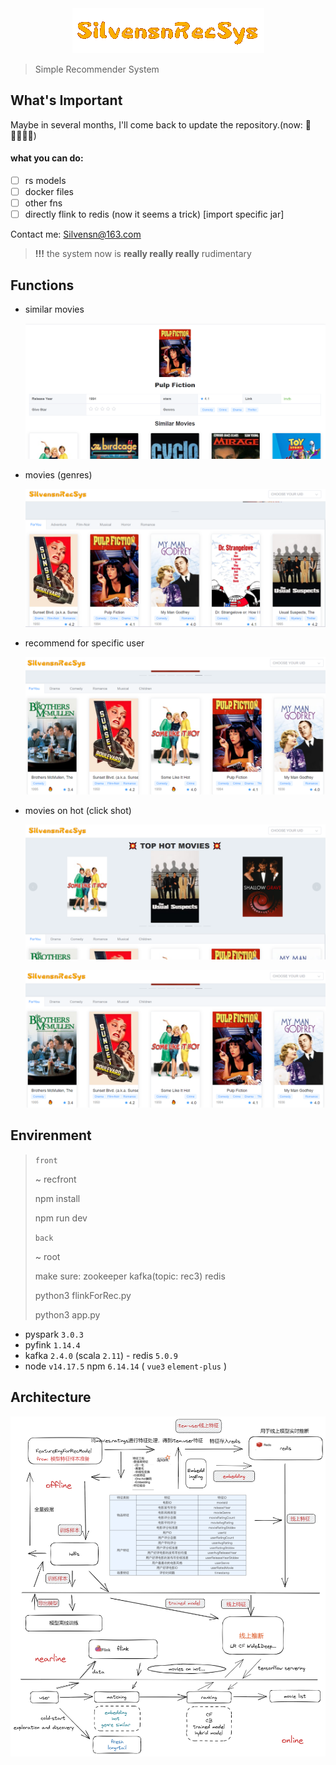<div align="center" >
<img src="./front-end/recFront/public/silvensnrecsys.png" />    
</div>


> Simple Recommender System

## What's Important

Maybe in several months, I'll come back to update the repository.(now: 📖🏃🏻‍♂️💖)

#### what you can do:

- [ ] rs models
- [ ] docker files
- [ ] other fns
- [ ] directly flink to redis (now it seems a trick) [import specific jar]

Contact me: Silvensn@163.com

> **!!!** the system now is **really really really** rudimentary

## Functions

- similar movies

  ![image-20220327232506488](./image/image-20220327232506488.png)

- movies (genres)

  ![image-20220327232704653](./image/image-20220327232704653.png)

- recommend for specific user

  ![image-20220327233147395](./image/image-20220327233147395.png)

- movies on hot (click shot)

  ![image-20220327233039243](./image/image-20220327233039243.png)

  

  ![image-20220327233147395](./image/image-20220327233147395.png)

## Envirenment

> `front`
>
> ~ recfront
>
> npm install
>
> npm run dev
>
> `back`
>
> ~ root
>
> make sure: zookeeper kafka(topic: rec3) redis
>
> python3 flinkForRec.py
>
> python3 app.py

- pyspark `3.0.3`
- pyfink `1.14.4`
- kafka `2.4.0` (scala `2.11`) - redis `5.0.9`
- node `v14.17.5` npm `6.14.14` ( `vue3` `element-plus` )

## Architecture

<img src="./architecture/architecture.png" /> 

